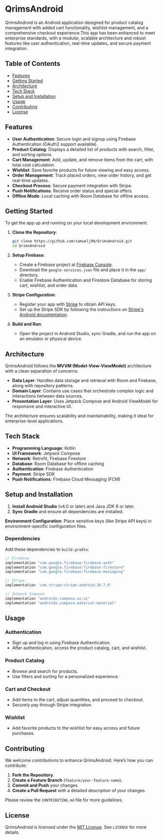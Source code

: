 
# QrimsAndroid

QrimsAndroid is an Android application designed for product catalog management with added cart functionality, wishlist management, and a comprehensive checkout experience.This app has been enhanced to meet enterprise standards, with a modular, scalable architecture and robust features like user authentication, real-time updates, and secure payment integration.

## Table of Contents
- [Features](#features)
- [Getting Started](#getting-started)
- [Architecture](#architecture)
- [Tech Stack](#tech-stack)
- [Setup and Installation](#setup-and-installation)
- [Usage](#usage)
- [Contributing](#contributing)
- [License](#license)

## Features

- **User Authentication**: Secure login and signup using Firebase Authentication (OAuth2 support available).
- **Product Catalog**: Displays a detailed list of products with search, filter, and sorting options.
- **Cart Management**: Add, update, and remove items from the cart, with total cost calculation.
- **Wishlist**: Save favorite products for future viewing and easy access.
- **Order Management**: Track placed orders, view order history, and get real-time updates.
- **Checkout Process**: Secure payment integration with Stripe.
- **Push Notifications**: Receive order status and special offers.
- **Offline Mode**: Local caching with Room Database for offline access.

## Getting Started

To get the app up and running on your local development environment:

1. **Clone the Repository**:
   ```bash
   git clone https://github.com/samuelj90/QrimsAndroid.git
   cd QrimsAndroid
   ```

2. **Setup Firebase**:
   - Create a Firebase project at [Firebase Console](https://console.firebase.google.com/).
   - Download the `google-services.json` file and place it in the `app/` directory.
   - Enable Firebase Authentication and Firestore Database for storing cart, wishlist, and order data.

3. **Stripe Configuration**:
   - Register your app with [Stripe](https://stripe.com/docs/api) to obtain API keys.
   - Set up the Stripe SDK by following the instructions on [Stripe's Android documentation](https://stripe.com/docs/payments/accept-a-payment).

4. **Build and Run**:
   - Open the project in Android Studio, sync Gradle, and run the app on an emulator or physical device.

## Architecture

QrimsAndroid follows the **MVVM (Model-View-ViewModel)** architecture with a clean separation of concerns:

- **Data Layer**: Handles data storage and retrieval with Room and Firebase, along with repository patterns.
- **Domain Layer**: Contains use cases that orchestrate complex logic and interactions between data sources.
- **Presentation Layer**: Uses Jetpack Compose and Android ViewModel for responsive and interactive UI.

The architecture ensures scalability and maintainability, making it ideal for enterprise-level applications.

## Tech Stack

- **Programming Language**: Kotlin
- **UI Framework**: Jetpack Compose
- **Network**: Retrofit, Firebase Firestore
- **Database**: Room Database for offline caching
- **Authentication**: Firebase Authentication
- **Payment**: Stripe SDK
- **Push Notifications**: Firebase Cloud Messaging (FCM)

## Setup and Installation

1. **Install Android Studio** (v4.0 or later) and Java JDK 8 or later.
2. **Sync Gradle** and ensure all dependencies are installed.

**Environment Configuration**: Place sensitive keys (like Stripe API keys) in environment-specific configuration files.

### Dependencies
Add these dependencies to `build.gradle`:

```gradle
// Firebase
implementation "com.google.firebase:firebase-auth"
implementation "com.google.firebase:firebase-firestore"
implementation "com.google.firebase:firebase-messaging"

// Stripe
implementation 'com.stripe:stripe-android:20.7.0'

// Jetpack Compose
implementation "androidx.compose.ui:ui"
implementation "androidx.compose.material:material"
```

## Usage

### Authentication

- Sign up and log in using Firebase Authentication.
- After authentication, access the product catalog, cart, and wishlist.

### Product Catalog

- Browse and search for products.
- Use filters and sorting for a personalized experience.

### Cart and Checkout

- Add items to the cart, adjust quantities, and proceed to checkout.
- Securely pay through Stripe integration.

### Wishlist

- Add favorite products to the wishlist for easy access and future purchases.

## Contributing

We welcome contributions to enhance QrimsAndroid. Here’s how you can contribute:

1. **Fork the Repository**.
2. **Create a Feature Branch** (`feature/your-feature-name`).
3. **Commit and Push** your changes.
4. **Create a Pull Request** with a detailed description of your changes.

Please review the `CONTRIBUTING.md` file for more guidelines.

## License

QrimsAndroid is licensed under the [MIT License](LICENSE). See `LICENSE` for more details.
